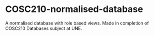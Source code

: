 # COSC210-normalised-database
A normalised database with role based views. Made in completion of COSC210 Databases subject at UNE.
